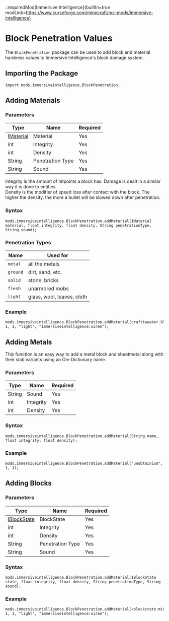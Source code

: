 ::requiredMod[Immersive Intelligence]{builtIn=true
modLink=https://www.curseforge.com/minecraft/mc-mods/immersive-intelligence}

# Block Penetration Values

The `BlockPenetration` package can be used to add block and material hardness values to Immersive Intelligence's block
damage system.

## Importing the Package

```zenscript
import mods.immersiveintelligence.BlockPenetration;
```

## Adding Materials

### Parameters

| Type                                    | Name             | Required  |
|-----------------------------------------|------------------|-----------|
| [IMaterial](/Vanilla/Blocks/IMaterial/) | Material         | Yes       |
| int                                     | Integrity        | Yes       |
| int                                     | Density          | Yes       |
| String                                  | Penetration Type | Yes       |
| String                                  | Sound            | Yes       |

Integrity is the amount of hitpoints a block has. Damage is dealt in a similar way it is done to entities.  
Density is the modifier of speed loss after contact with the block. The higher the density, the more a bullet will be
slowed down after penetration.

### Syntax

```zenscript
mods.immersiveintelligence.BlockPenetration.addMaterial(IMaterial material, float integrity, float density, String penetrationType, String sound);
```

### Penetration Types

| Name     | Used for                   |
|----------|----------------------------|
| `metal`  | all the metals             |
| `ground` | dirt, sand, etc.           |
| `solid`  | stone, bricks              |
| `flesh`  | unarmored mobs             |
| `light`  | glass, wool, leaves, cloth |

### Example

```zenscript
mods.immersiveintelligence.BlockPenetration.addMaterial(crafttweaker.blocks.IMaterial.cake(), 1, 1, "light", "immersiveintelligence:siren");
```

## Adding Metals

This function is an easy way to add a metal block and sheetmetal along with their slab variants using an Ore Dictionary name.

### Parameters

| Type   | Name      | Required |
|--------|-----------|----------|
| String | Sound     | Yes      |
| int    | Integrity | Yes      |
| int    | Density   | Yes      |

### Syntax

```zenscript
mods.immersiveintelligence.BlockPenetration.addMaterial(String name, float integrity, float density);
```

### Example

```zenscript
mods.immersiveintelligence.BlockPenetration.addMaterial("unobtainium", 1, 1);
```

## Adding Blocks

### Parameters

| Type                                        | Name             | Required |
|---------------------------------------------|------------------|----------|
| [IBlockState](/Vanilla/Blocks/IBlockState/) | BlockState       | Yes      |
| int                                         | Integrity        | Yes      |
| int                                         | Density          | Yes      |
| String                                      | Penetration Type | Yes      |
| String                                      | Sound            | Yes      |

### Syntax

```zenscript
mods.immersiveintelligence.BlockPenetration.addMaterial(IBlockState state, float integrity, float density, String penetrationType, String sound);
```

### Example

```zenscript
mods.immersiveintelligence.BlockPenetration.addMaterial(<blockstate:minecraft:log:variant=spruce>, 1, 1, "light", "immersiveintelligence:siren");
```